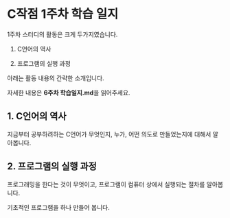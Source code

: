 # C작점 1주차 학습 일지

1주차 스터디의 활동은 크게 두가지였습니다.

1. C언어의 역사

2. 프로그램의 실행 과정

아래는 활동 내용의 간략한 소개입니다.

자세한 내용은 **6주차 학습일지.md**을 읽어주세요.

## 1. C언어의 역사

지금부터 공부하려하는 C언어가 무엇인지, 누가, 어떤 의도로 만들었는지에 대해서 알아봅니다.

## 2. 프로그램의 실행 과정

프로그래밍을 한다는 것이 무엇이고, 프로그램이 컴퓨터 상에서 실행되는 절차를 알아봅니다.

기초적인 프로그램을 하나 만들어 봅니다.
